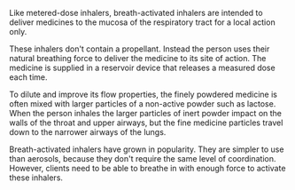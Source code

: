 Like metered-dose inhalers, breath-activated inhalers are intended to deliver medicines to the mucosa of the respiratory tract for a local action only.

These inhalers don't contain a propellant. Instead the person uses their natural breathing force to deliver the medicine to its site of action. The medicine is supplied in a reservoir device that releases a measured dose each time.

To dilute and improve its flow properties, the finely powdered medicine is often mixed with larger particles of a non-active powder such as lactose. When the person inhales the larger particles of inert powder impact on the walls of the throat and upper airways, but the fine medicine particles travel down to the narrower airways of the lungs.

Breath-activated inhalers have grown in popularity. They are simpler to use than aerosols, because they don't require the same level of coordination. However, clients need to be able to breathe in with enough force to activate these inhalers.

